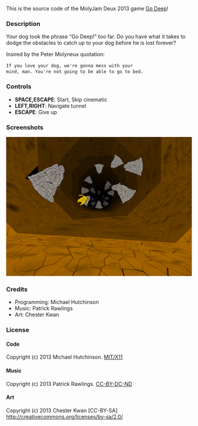 This is the source code of the MolyJam Deux 2013 game [Go Deep](http://www.molyjam.com/games/139)!

### Description

Your dog took the phrase "Go Deep!" too far. Do you have what it
takes to dodge the obstacles to catch up to your dog before he is
lost forever?

Insired by the Peter Molyneux quotation:

	If you love your dog, we're gonna mess with your
	mind, man. You're not going to be able to go to bed.

### Controls

* **SPACE,ESCAPE**: Start, Skip cinematic
* **LEFT,RIGHT**: Navigate tunnel
* **ESCAPE**: Give up

### Screenshots

![Screenshot](Screenshot.png)

### Credits

* Programming: Michael Hutchinson
* Music: Patrick Rawlings
* Art: Chester Kwan

### License

#### Code

Copyright (c) 2013 Michael Hutchinson.
[MIT/X11](http://opensource.org/licenses/MIT)

#### Music

Copyright (c) 2013 Patrick Rawlings.
[CC-BY-DC-ND](http://creativecommons.org/licenses/by-nc-nd/3.0/)


#### Art

Copyright (c) 2013 Chester Kwan
[CC-BY-SA]
http://creativecommons.org/licenses/by-sa/2.0/

